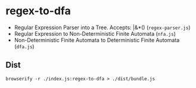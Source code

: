 # regex-to-dfa


* Regular Expression Parser into a Tree. Accepts: |&*() (`regex-parser.js`)
* Regular Expression to Non-Deterministic Finite Automata (`nfa.js`)
* Non-Deterministic Finite Automata to Deterministic Finite Automata (`dfa.js`)


## Dist
`browserify -r ./index.js:regex-to-dfa > ./dist/bundle.js`
